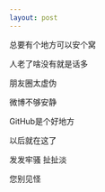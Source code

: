 ```yaml
---
layout: post
---
```




总要有个地方可以安个窝

人老了啥没有就是话多

朋友圈太虚伪

微博不够安静

GitHub是个好地方

以后就在这了

发发牢骚 扯扯淡

您别见怪
